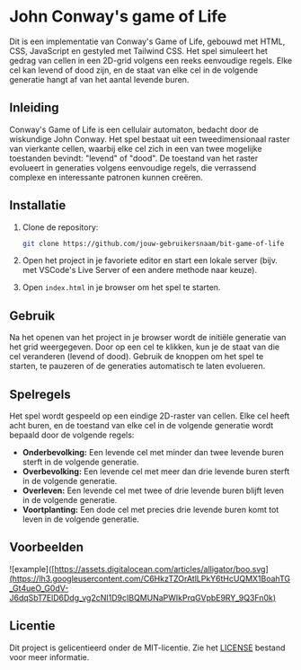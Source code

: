 # John Conway's game of Life

Dit is een implementatie van Conway's Game of Life, gebouwd met HTML, CSS, JavaScript en gestyled met Tailwind CSS. Het spel simuleert het gedrag van cellen in een 2D-grid volgens een reeks eenvoudige regels. Elke cel kan levend of dood zijn, en de staat van elke cel in de volgende generatie hangt af van het aantal levende buren.

## Inleiding

Conway's Game of Life is een cellulair automaton, bedacht door de wiskundige John Conway. Het spel bestaat uit een tweedimensionaal raster van vierkante cellen, waarbij elke cel zich in een van twee mogelijke toestanden bevindt: "levend" of "dood". De toestand van het raster evolueert in generaties volgens eenvoudige regels, die verrassend complexe en interessante patronen kunnen creëren.

## Installatie

1. Clone de repository:

    ```bash
    git clone https://github.com/jouw-gebruikersnaam/bit-game-of-life
    ```
    
2. Open het project in je favoriete editor en start een lokale server (bijv. met VSCode's Live Server of een andere methode naar keuze).

3. Open `index.html` in je browser om het spel te starten.

## Gebruik

Na het openen van het project in je browser wordt de initiële generatie van het grid weergegeven. Door op een cel te klikken, kun je de staat van die cel veranderen (levend of dood). Gebruik de knoppen om het spel te starten, te pauzeren of de generaties automatisch te laten evolueren.

## Spelregels

Het spel wordt gespeeld op een eindige 2D-raster van cellen. Elke cel heeft acht buren, en de toestand van elke cel in de volgende generatie wordt bepaald door de volgende regels:

- **Onderbevolking:** Een levende cel met minder dan twee levende buren sterft in de volgende generatie.
- **Overbevolking:** Een levende cel met meer dan drie levende buren sterft in de volgende generatie.
- **Overleven:** Een levende cel met twee of drie levende buren blijft leven in de volgende generatie.
- **Voortplanting:** Een dode cel met precies drie levende buren komt tot leven in de volgende generatie.

## Voorbeelden

![example]([https://assets.digitalocean.com/articles/alligator/boo.svg](https://lh3.googleusercontent.com/C6HkzTZOrAtlLPkY6tHcUQMX1BoahTG_Gt4ueO_G0dV-J6dqSbT7ElD6Ddg_vg2cNI1D9cIBQMUNaPWIkPrqGVpbE9RY_9Q3Fn0k)

## Licentie

Dit project is gelicentieerd onder de MIT-licentie. Zie het [LICENSE](LICENSE) bestand voor meer informatie.
